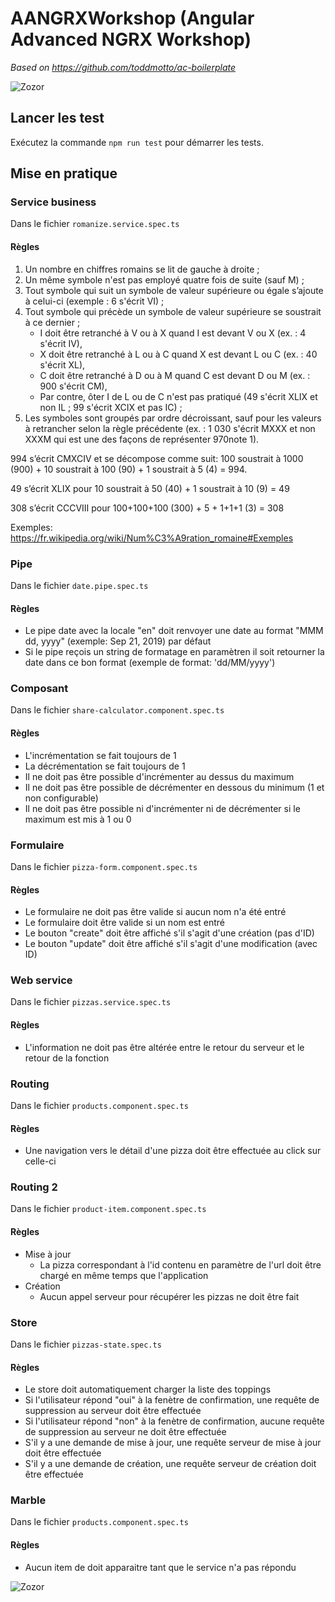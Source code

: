 # AANGRXWorkshop (Angular Advanced NGRX Workshop)

*Based on https://github.com/toddmotto/ac-boilerplate*

![Zozor](https://simplifyingtechblog.files.wordpress.com/2017/06/angularjasmine.png?w=520&h=297&crop=1)

## Lancer les test

Exécutez la commande `npm run test` pour démarrer les tests.

## Mise en pratique

### Service business
Dans le fichier `romanize.service.spec.ts`
#### Règles
1) Un nombre en chiffres romains se lit de gauche à droite ;
2) Un même symbole n'est pas employé quatre fois de suite (sauf M) ;
3) Tout symbole qui suit un symbole de valeur supérieure ou égale s’ajoute à celui-ci (exemple : 6 s'écrit VI) ;
4) Tout symbole qui précède un symbole de valeur supérieure se soustrait à ce dernier ;
    * I doit être retranché à V ou à X quand I est devant V ou X (ex. : 4 s'écrit IV),
    * X doit être retranché à L ou à C quand X est devant L ou C (ex. : 40 s'écrit XL),
    * C doit être retranché à D ou à M quand C est devant D ou M (ex. : 900 s'écrit CM),
    * Par contre, ôter I de L ou de C n'est pas pratiqué (49 s'écrit XLIX et non IL ; 99 s'écrit XCIX et pas IC) ;
5) Les symboles sont groupés par ordre décroissant, sauf pour les valeurs à retrancher selon la règle précédente (ex. : 1 030 s'écrit MXXX et non XXXM qui est une des façons de représenter 970note 1).

994 s’écrit CMXCIV et se décompose comme suit: 100 soustrait à 1000 (900) + 10 soustrait à 100 (90) + 1 soustrait à 5 (4) = 994.

49 s’écrit XLIX pour 10 soustrait à 50 (40) + 1 soustrait à 10 (9) = 49

308 s’écrit CCCVIII pour 100+100+100 (300) + 5 + 1+1+1 (3) = 308

Exemples: https://fr.wikipedia.org/wiki/Num%C3%A9ration_romaine#Exemples

### Pipe
Dans le fichier `date.pipe.spec.ts`
#### Règles
- Le pipe date avec la locale "en" doit renvoyer une date au format "MMM dd, yyyy" (exemple: Sep 21, 2019) par défaut
- Si le pipe reçois un string de formatage en paramètren il soit retourner la date dans ce bon format (exemple de format: 'dd/MM/yyyy')

### Composant
Dans le fichier `share-calculator.component.spec.ts`
#### Règles
- L'incrémentation se fait toujours de 1
- La décrémentation se fait toujours de 1
- Il ne doit pas être possible d'incrémenter au dessus du maximum
- Il ne doit pas être possible de décrémenter en dessous du minimum (1 et non configurable)
- Il ne doit pas être possible ni d'incrémenter ni de décrémenter si le maximum est mis à 1 ou 0

### Formulaire
Dans le fichier `pizza-form.component.spec.ts`
#### Règles
- Le formulaire ne doit pas être valide si aucun nom n'a été entré
- Le formulaire doit être valide si un nom est entré
- Le bouton "create" doit être affiché s'il s'agit d'une création (pas d'ID)
- Le bouton "update" doit être affiché s'il s'agit d'une modification (avec ID)

### Web service
Dans le fichier `pizzas.service.spec.ts`
#### Règles
- L'information ne doit pas être altérée entre le retour du serveur et le retour de la fonction

### Routing
Dans le fichier `products.component.spec.ts` 
#### Règles
- Une navigation vers le détail d'une pizza doit être effectuée au click sur celle-ci

### Routing 2
Dans le fichier `product-item.component.spec.ts` 
#### Règles
- Mise à jour
    - La pizza correspondant à l'id contenu en paramètre de l'url doit être chargé en même temps que l'application
- Création
    - Aucun appel serveur pour récupérer les pizzas ne doit être fait

### Store
Dans le fichier `pizzas-state.spec.ts`
#### Règles
- Le store doit automatiquement charger la liste des toppings
- Si l'utilisateur répond "oui" à la fenètre de confirmation, une requête de suppression au serveur doit être effectuée
- Si l'utilisateur répond "non" à la fenètre de confirmation, aucune requête de suppression au serveur ne doit être effectuée
- S'il y a une demande de mise à jour, une requête serveur de mise à jour doit être effectuée
- S'il y a une demande de création, une requête serveur de création doit être effectuée

### Marble
Dans le fichier `products.component.spec.ts` 
#### Règles
- Aucun item de doit apparaitre tant que le service n'a pas répondu


![Zozor](https://www.letscode.hu/img/letscodelogo190.png)

